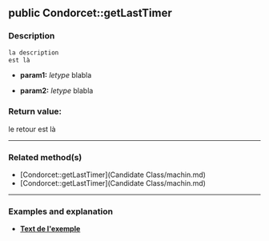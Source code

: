 ## public Condorcet::getLastTimer

### Description    

```php
la description
est là
```

- **param1:** *letype* blabla

- **param2:** *letype* blabla



### Return value:   

le retour
est là


---------------------------------------

### Related method(s)      

* [Condorcet::getLastTimer](Candidate Class/machin.md)    
* [Condorcet::getLastTimer](Candidate Class/machin.md)    

---------------------------------------

### Examples and explanation

* **[Text de l'exemple](link)**    
